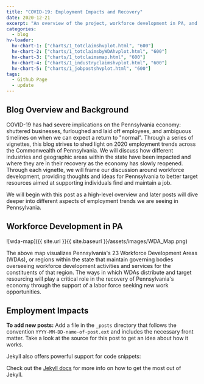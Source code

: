 ```yaml
---
title: "COVID-19: Employment Impacts and Recovery"
date: 2020-12-21
excerpt: "An overview of the project, workforce development in PA, and statewide impacts of COVID-19 on employment"
categories:
  - blog
hv-loader:
  hv-chart-1: ["charts/1_totclaimshvplot.html", "600"]
  hv-chart-2: ["charts/1_totclaimsbyWDAhvplot.html", "600"]
  hv-chart-3: ["charts/1_totclaimsmap.html", "600"]
  hv-chart-4: ["charts/1_industryclaimshvplot.html", "600"]
  hv-chart-5: ["charts/1_jobpostshvplot.html", "600"]
tags:
  - Github Page
  - update
---
```


## Blog Overview and Background
COVID-19 has had severe implications on the Pennsylvania economy: shuttered businesses, furloughed and laid off employees, and ambiguous timelines on when we can expect a return to "normal". Through a series of vignettes, this blog strives to shed light on 2020 employment trends across the Commonwealth of Pennsylvania. We will discuss how different industries and geographic areas within the state have been impacted and where they are in their recovery as the economy has slowly reopened. Through each vignette, we will frame our discussion around workforce development, providing thoughts and ideas for Pennsylvania to better target resources aimed at supporting individuals find and maintain a job.

We will begin with this post as a high-level overview and later posts will dive deeper into different aspects of employment trends we are seeing in Pennsylvania. 

## Workforce Development in PA
![wda-map]({{ site.url }}{{ site.baseurl }}/assets/images/WDA_Map.png)

The above map visualizes Pennsylvania's 23 Workforce Development Areas (WDAs), or regions within the state that maintain governing bodies overseeing workforce development activities and services for the constituents of that region. The ways in which WDAs distribute and target resourcing will play a critical role in the recovery of Pennsylvania's economy through the support of a labor force seeking new work opportunities.

## Employment Impacts

<div id="hv-chart-1"></div>

**To add new posts:** Add a file in the `_posts` directory that follows the convention `YYYY-MM-DD-name-of-post.ext` and includes the necessary front matter. Take a look at the source for this post to get an idea about how it works.

<div id="hv-chart-2"></div>

Jekyll also offers powerful support for code snippets:

<div id="hv-chart-3"></div>

Check out the [Jekyll docs][jekyll-docs] for more info on how to get the most out of Jekyll.

<div id="hv-chart-4"></div>

[jekyll-docs]: https://jekyllrb.com/docs/home
[jekyll-gh]: https://github.com/jekyll/jekyll
[jekyll-talk]: https://talk.jekyllrb.com/

<div id="hv-chart-5"></div>

